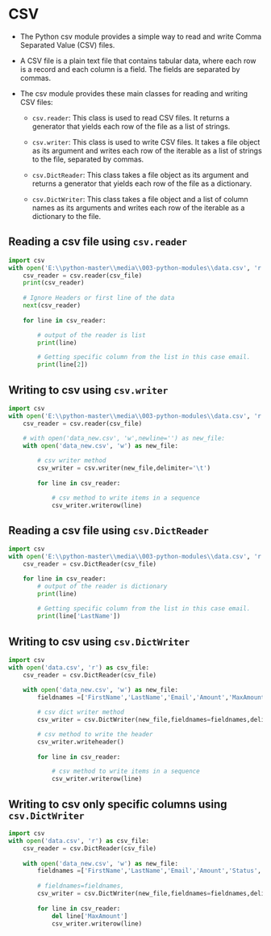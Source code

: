 # CSV

* The Python csv module provides a simple way to read and write Comma Separated Value (CSV) files. 

* A CSV file is a plain text file that contains tabular data, where each row is a record and each column is a field. The fields are separated by commas.

* The csv module provides these main classes for reading and writing CSV files:

  * `csv.reader`: This class is used to read CSV files. It returns a generator that yields each row of the file as a list of strings.

  - `csv.writer`: This class is used to write CSV files. It takes a file object as its argument and writes each row of the iterable as a list of strings to the file, separated by commas.

  - `csv.DictReader`: This class takes a file object as its argument and returns a generator that yields each row of the file as a dictionary. 

  - `csv.DictWriter`: This class takes a file object and a list of column names as its arguments and writes each row of the iterable as a dictionary to the file.

## Reading a csv file using `csv.reader `

```python
import csv
with open('E:\\python-master\\media\\003-python-modules\\data.csv', 'r') as csv_file:
    csv_reader = csv.reader(csv_file)    
    print(csv_reader)    
        
    # Ignore Headers or first line of the data
    next(csv_reader)
    
    for line in csv_reader:    

        # output of the reader is list
        print(line)  

        # Getting specific column from the list in this case email.
        print(line[2])
```

## Writing to csv using `csv.writer `

```python
import csv
with open('E:\\python-master\\media\\003-python-modules\\data.csv', 'r') as csv_file:
    csv_reader = csv.reader(csv_file)    
    
    # with open('data_new.csv', 'w',newline='') as new_file:
    with open('data_new.csv', 'w') as new_file:

        # csv writer method
        csv_writer = csv.writer(new_file,delimiter='\t') 
    
        for line in csv_reader:    

            # csv method to write items in a sequence           
            csv_writer.writerow(line)
```

## Reading a csv file using `csv.DictReader`

```python
import csv
with open('E:\\python-master\\media\\003-python-modules\\data.csv', 'r') as csv_file:
    csv_reader = csv.DictReader(csv_file)

    for line in csv_reader:
        # output of the reader is dictionary
        print(line)       
        
        # Getting specific column from the list in this case email.
        print(line['LastName'])
```

## Writing to csv using `csv.DictWriter `

```python
import csv
with open('data.csv', 'r') as csv_file:    
    csv_reader = csv.DictReader(csv_file)    
    
    with open('data_new.csv', 'w') as new_file:        
        fieldnames =['FirstName','LastName','Email','Amount','MaxAmount','Status','Country','Start']

        # csv dict writer method       
        csv_writer = csv.DictWriter(new_file,fieldnames=fieldnames,delimiter='\t') 

        # csv method to write the header
        csv_writer.writeheader()
    
        for line in csv_reader:  

            # csv method to write items in a sequence            
            csv_writer.writerow(line)
```

## Writing to csv only specific columns using `csv.DictWriter`

```python
import csv
with open('data.csv', 'r') as csv_file:    
    csv_reader = csv.DictReader(csv_file)    
    
    with open('data_new.csv', 'w') as new_file:        
        fieldnames =['FirstName','LastName','Email','Amount','Status','Country','Start']
        
        # fieldnames=fieldnames,
        csv_writer = csv.DictWriter(new_file,fieldnames=fieldnames,delimiter='\t') 
    
        for line in csv_reader:    
            del line['MaxAmount']          
            csv_writer.writerow(line)

```

